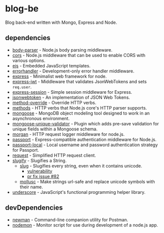 # blog-be
Blog back-end written with Mongo, Express and Node.

## dependencies
* [body-parser](https://www.npmjs.com/package/body-parser) - Node.js body parsing middleware.
* [cors](https://www.npmjs.com/package/cors) - Node.js middleware that can be used to enable CORS with various options.
* [ejs](https://www.npmjs.com/package/ejs) - Embedded JavaScript templates.
* [errorhandler](https://www.npmjs.com/package/errorhandler) - Development-only error handler middleware.
* [express](https://www.npmjs.com/package/express) - Minimalist web framework for node.
* [express-jwt](https://www.npmjs.com/package/express-jwt) - Middleware that validates JsonWebTokens and sets `req.user`.
* [express-session](https://www.npmjs.com/package/express-session) - Simple session middleware for Express.
* [jsonwebtoken](https://www.npmjs.com/package/jsonwebtoken) - An implementation of JSON Web Tokens.
* [method-override](https://www.npmjs.com/package/method-override) - Override HTTP verbs.
* [methods](https://www.npmjs.com/package/methods) - HTTP verbs that Node.js core's HTTP parser supports.
* [mongoose](https://www.npmjs.com/package/mongoose) - MongoDB object modeling tool designed to work in an asynchronous environment.
* [mongoose-unique-validator](https://www.npmjs.com/package/mongoose-unique-validator) - Plugin which adds pre-save validation for unique fields within a Mongoose schema.
* [morgan](https://www.npmjs.com/package/morgan) - HTTP request logger middleware for node.js.
* [passport](https://www.npmjs.com/package/passport) - Express-compatible authentication middleware for Node.js.
* [passport-local](https://www.npmjs.com/package/passport-local) - Local username and password authentication strategy for Passport.
* [request](https://www.npmjs.com/package/request) - Simplified HTTP request client.
* [slugify](https://www.npmjs.com/package/slugify) - Slugifies a String.
  - [slug](https://www.npmjs.com/package/slug) - Slugifies every string, even when it contains unicode.
    - [vulnerability](https://nodesecurity.io/advisories/537)
    - [pr fix issue #82](https://github.com/dodo/node-slug/pull/91)
  - [mollusc](https://www.npmjs.com/package/mollusc) - Make strings url-safe and replace unicode symbols with their name.
* [underscore](https://www.npmjs.com/package/underscore) - JavaScript's functional programming helper library.

## devDependencies
* [newman](https://www.npmjs.com/package/newman) - Command-line companion utility for Postman.
* [nodemon](https://www.npmjs.com/package/nodemon) - Monitor script for use during development of a node.js app.
